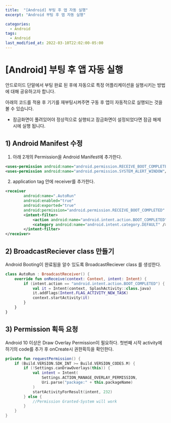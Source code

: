 ```yaml
---
title:  "[Android] 부팅 후 앱 자동 실행"
excerpt: "Android 부팅 후 앱 자동 실행"

categories:
  - Android
tags:
  - Android
last_modified_at: 2022-03-10T22:02:00-05:00
---
```


# [Android] 부팅 후 앱 자동 실행
안드로이드 단말에서 부팅 완료 된 후에 자동으로 특정 어플리케이션을 실행시키는 방법에 대해 공유하고자 합니다.

아래의 코드를 적용 후 기기를 재부팅시켜주면 구동 후 앱이 자동적으로 실행되는 것을 볼 수 있습니다.

* 잠금화면이 풀려있어야 정상적으로 실행되고 잠금화면이 설정되었다면 잠금 해제 시에 실행 됩니다.

## 1) Android Manifest 수정

1) 아래 2개의 Permission을 Android Manifest에 추가한다.

``` xml
<uses-permission android:name="android.permission.RECEIVE_BOOT_COMPLETED" />
<uses-permission android:name="android.permission.SYSTEM_ALERT_WINDOW"/>
```

2) application tag 안에 receiver를 추가한다.

``` xml
<receiver
        android:name=".AutoRun"
        android:enabled="true"
        android:exported="true"
        android:permission="android.permission.RECEIVE_BOOT_COMPLETED" >
        <intent-filter>
            <action android:name="android.intent.action.BOOT_COMPLETED" />
            <category android:name="android.intent.category.DEFAULT" />
        </intent-filter>
</receiver>
```

## 2) BroadcastReciever class 만들기

Android Booting이 완료됨을 알수 있도록 BroadcastReciever class 를 생성한다.

``` kotlin
class AutoRun : BroadcastReceiver() {
    override fun onReceive(context: Context, intent: Intent) {
        if (intent.action == "android.intent.action.BOOT_COMPLETED") {
            val it = Intent(context, SplashActivity::class.java)
            it.addFlags(Intent.FLAG_ACTIVITY_NEW_TASK)
            context.startActivity(it)
        }
    }
}
```

## 3) Permission 획득 요청

Android 10 이상은 Draw Overlay Permission이 필요하다.
첫번째 시작 activity에 하기의 code를 추가 후 onCreate시 권한획득을 확인한다.

``` kotlin
private fun requestPermission() {
    if (Build.VERSION.SDK_INT >= Build.VERSION_CODES.M) {
        if (!Settings.canDrawOverlays(this)) {
            val intent = Intent(
                Settings.ACTION_MANAGE_OVERLAY_PERMISSION,
                Uri.parse("package:" + this.packageName)
            )
            startActivityForResult(intent, 232)
        } else {
            //Permission Granted-System will work
        }
    }
}
```


